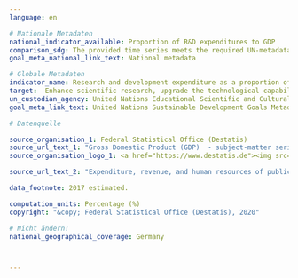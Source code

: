 ```yaml
---
language: en

# Nationale Metadaten
national_indicator_available: Proportion of R&D expenditures to GDP
comparison_sdg: The provided time series meets the required UN-metadata.
goal_meta_national_link_text: National metadata

# Globale Metadaten
indicator_name: Research and development expenditure as a proportion of GDP
target:  Enhance scientific research, upgrade the technological capabilities of industrial sectors in all countries, in particular developing countries, including, by 2030, encouraging innovation and substantially increasing the number of research and development workers per 1 million people and public and private research and development spending
un_custodian_agency: United Nations Educational Scientific and Cultural Organization (UNESCO)
goal_meta_link_text: United Nations Sustainable Development Goals Metadata

# Datenquelle

source_organisation_1: Federal Statistical Office (Destatis)
source_url_text_1: "Gross Domestic Product (GDP)  - subject-matter series 18, series 1.4 - 2017 (Only available in German)"
source_organisation_logo_1: <a href="https://www.destatis.de"><img src="https://g205sdgs.github.io/sdg-indicators/public/LogosEn/destatis.png" alt="Logo Destatis" /></a>

source_url_text_2: "Expenditure, revenue, and human resources of public and publically funded institutions for science, research and development  - subject-matter series 14, series 3.6 - 2016 (Only available in German)"

data_footnote: 2017 estimated.

computation_units: Percentage (%)
copyright: "&copy; Federal Statistical Office (Destatis), 2020"

# Nicht ändern!
national_geographical_coverage: Germany



---
```

